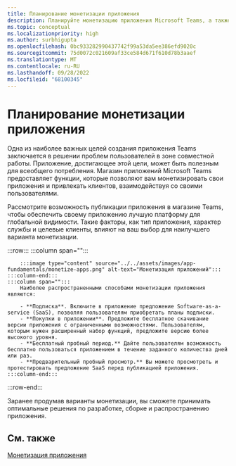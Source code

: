 ```yaml
---
title: Планирование монетизации приложения
description: Планируйте монетизацию приложения Microsoft Teams, а также ознакомьтесь с лучшими вариантами монетизации для глобальной видимости.
ms.topic: conceptual
ms.localizationpriority: high
ms.author: surbhigupta
ms.openlocfilehash: 0bc933282990437742f99a53da5ee386efd9020c
ms.sourcegitcommit: 75d0072c021609af33ce584d671f610d78b3aaef
ms.translationtype: MT
ms.contentlocale: ru-RU
ms.lasthandoff: 09/28/2022
ms.locfileid: "68100345"
---
```

# <a name="plan-to-monetize-your-app"></a>Планирование монетизации приложения

Одна из наиболее важных целей создания приложения Teams заключается в решении проблем пользователей в зоне совместной работы. Приложение, достигающее этой цели, может быть полезным для всеобщего потребления. Магазин приложений Microsoft Teams предоставляет функции, которые позволяют вам монетизировать свои приложения и привлекать клиентов, взаимодействуя со своими пользователями.

Рассмотрите возможность публикации приложения в магазине Teams, чтобы обеспечить своему приложению лучшую платформу для глобальной видимости. Такие факторы, как тип приложения, характер службы и целевые клиенты, влияют на ваш выбор для наилучшего варианта монетизации.

:::row:::
    :::column span="":::

        :::image type="content" source="../../assets/images/app-fundamentals/monetize-apps.png" alt-text="Монетизация приложений":::
    :::column-end:::
    :::column span="":::
        Наиболее распространенными способами монетизации приложения являются:

        - **Подписка**. Включите в приложение предложение Software-as-a-service (SaaS), позволяя пользователям приобретать планы подписки.
        - **Покупки в приложении**. Предложите бесплатное скачивание версии приложения с ограниченными возможностями. Пользователям, которым нужен расширенный набор функций, предложите версию более высокого уровня.
        - **Бесплатный пробный период.** Дайте пользователям возможность бесплатно пользоваться приложением в течение заданного количества дней или раз.
        - **Предварительный пробный просмотр.** Вы можете просмотреть и протестировать предложение SaaS перед публикацией приложения.
    :::column-end:::
:::row-end:::

<!--
In addition to these features, Teams store also lets you:

- **Free trials**: Offer your app to users for a time-limited usage, so that users can try the app features for a set number of days or times.
- **Test preview**: Preview and test a SaaS offer before you publish your app.-->

Заранее продумав варианты монетизации, вы сможете принимать оптимальные решения по разработке, сборке и распространению приложения.

## <a name="see-also"></a>См. также

[Монетизация приложения](../deploy-and-publish/appsource/prepare/monetize-overview.md)
